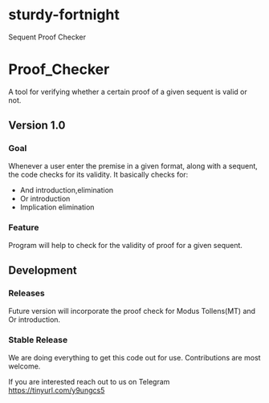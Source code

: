 # sturdy-fortnight
Sequent Proof Checker

# Proof_Checker

A tool for verifying whether a certain proof of a given sequent is valid or not. 

## Version 1.0 
### Goal

Whenever a user enter the premise in a given format, along with a sequent, the code checks for its validity.
It basically checks for:

*  And introduction,elimination
*  Or introduction
*  Implication elimination

### Feature
Program will help to check for the validity of proof for a given sequent.

## Development
### Releases

Future version will incorporate the proof check for Modus Tollens(MT) and Or introduction.


### Stable Release

We are doing everything to get this code out for use. Contributions are most welcome.

If you are interested reach out to us on Telegram https://tinyurl.com/y9ungcs5
